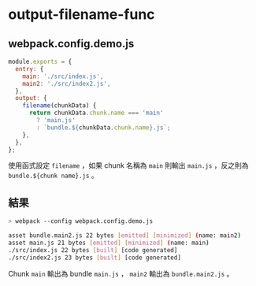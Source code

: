 # output-filename-func

## webpack.config.demo.js

```js
module.exports = {
  entry: {
    main: './src/index.js',
    main2: './src/index2.js',
  },
  output: {
    filename(chunkData) {
      return chunkData.chunk.name === 'main'
        ? 'main.js'
        : `bundle.${chunkData.chunk.name}.js`;
    },
  },
};
```

使用函式設定 `filename` ，如果 chunk 名稱為 `main` 則輸出 `main.js` ，反之則為 `bundle.${chunk name}.js` 。

## 結果

```bash
> webpack --config webpack.config.demo.js

asset bundle.main2.js 22 bytes [emitted] [minimized] (name: main2)
asset main.js 21 bytes [emitted] [minimized] (name: main)
./src/index.js 22 bytes [built] [code generated]
./src/index2.js 23 bytes [built] [code generated]
```

Chunk `main` 輸出為 bundle `main.js` ， `main2` 輸出為 `bundle.main2.js` 。
